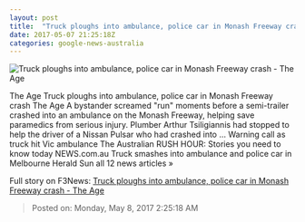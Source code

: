 ```yaml
---
layout: post
title:  "Truck ploughs into ambulance, police car in Monash Freeway crash - The Age"
date: 2017-05-07 21:25:18Z
categories: google-news-australia
---
```


![Truck ploughs into ambulance, police car in Monash Freeway crash - The Age](http://www.theage.com.au/content/dam/images/g/v/z/x/z/6/image.related.articleLeadwide.620x349.gvzxo7.png/1494210700715.jpg)

The Age Truck ploughs into ambulance, police car in Monash Freeway crash The Age A bystander screamed "run" moments before a semi-trailer crashed into an ambulance on the Monash Freeway, helping save paramedics from serious injury. Plumber Arthur Tsiligiannis had stopped to help the driver of a Nissan Pulsar who had crashed into ... Warning call as truck hit Vic ambulance The Australian RUSH HOUR: Stories you need to know today NEWS.com.au Truck smashes into ambulance and police car in Melbourne Herald Sun all 12 news articles »


Full story on F3News: [Truck ploughs into ambulance, police car in Monash Freeway crash - The Age](http://www.f3nws.com/n/CjWnaD)

> Posted on: Monday, May 8, 2017 2:25:18 AM
